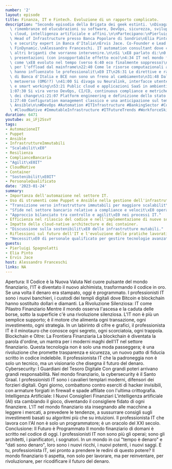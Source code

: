 ```yaml
---
number: '2'
layout: episode
title: Finanza, IT e Fintech. Evoluzione di un rapporto complicato.
description: "Secondo episodio della Brigata dei geek estinti. \nDivagazioni, esternazioni,\
  \ rimembranze ed elucubrazioni su software, DevOps, sicurezza, sviluppo, sistemi,\
  \ cloud, intelligenza artificiale e affini.\n\nPartecipano:\nPierluigi Spagnolatti.\
  \ Head of Infrastructure presso Banca Popolare di Sondrio\nElia Pinto. Sysadmin\
  \ e security expert in Banca d'Italia\nErvis Jace. Co-Founder e Lead Developer in\
  \ FinDynamic.\nAlessandro Franceschi. IT automation consultant dove capita.\ne gli\
  \ altri briganti che vorranno intervenire.\n\nSi \xE8 parlato di:\n0:00 Intro e\
  \ presentazioni (con insopportabile effetto eco)\n4:34 IT nel mondo finanziario:\
  \ come \xE8 evoluto nel tempo (verso 6:40 eco finalmente soppresso)\n10:35 CDC Kafka\
  \ per l'offload dal mainframe\n22:40 Come le risorse computazionali a disposizioni\
  \ hanno influenzato le professionalit\xE0 IT\n26:31 Le direttive e raccomandazioni\
  \ di Banca d'Italia e BCE non sono un freno al cambiamento\n31:48 Dalle banche al\
  \ metaverso (OMG!?) \n41:00 Si divaga su Neuralink, interfacce utente, nuove tecnologie\
  \ e smart working\n53:21 Public cloud e applicazioni SaaS in ambienti bancari\n\
  1:07:30 Si vira verso DevOps, CI/CD, continuous compliance e metriche sui tempi\
  \ dei change\n1:21:07 Platform engineering e definizione dello stato delle infrastrutture\n\
  1:27:40 Configuration management classico e una anticipazione sul tema  Puppet Vs\
  \ Ansible\n\n#DevOps #Automation #ITInfrastructure #BankingSector #Compliance #CodeReleaseEfficiency\
  \ #CloudNative #ImmutableInfrastructure #ITFutureTrends #WorkforceSkills"
duration: 6471
youtube: as_iFj2SsvY
tags:
- AutomazioneIT
- Puppet
- Ansible
- InfrastruttureImmutabili
- "Scalabilit\xE0"
- Resilienza
- ComplianceBancaria
- "Agilit\xE0IT"
- CloudNative
- Container
- "Sostenibilit\xE0IT"
- PersonaleQualificato
date: '2023-01-24'
summary:
- Importanza dell'automazione nel settore IT.
- Uso di strumenti come Puppet e Ansible nella gestione dell'infrastruttura.
- "Transizione verso infrastrutture immutabili per maggiore scalabilit\xE0 e resilienza."
- "Sfide nel settore bancario relative a compliance e velocit\xE0 operativa."
- "Approccio bilanciato tra controllo e agilit\xE0 nei processi IT."
- Efficienza nel rilascio del codice e nell'implementazione di nuove soluzioni.
- Impatto della cloud-native architecture e dei container.
- "Discussione sulla sostenibilit\xE0 delle infrastrutture mutabili."
- Riflessioni sul futuro dell'IT e l'evoluzione delle pratiche lavorative.
- "Necessit\xE0 di personale qualificato per gestire tecnologie avanzate."
guests:
- Pierluigi Spagnolatti
- Elia Pinto
- Ervis Jace
host: Alessandro Franceschi
links: NA
---
```

Apertura: Il Codice è la Nuova Valuta
Nel cuore pulsante del mondo finanziario, l'IT è diventato il nuovo alchimista, trasformando il codice in oro. Se una volta il denaro era stampato, oggi è programmato. I professionisti IT sono i nuovi banchieri, i custodi dei templi digitali dove Bitcoin e blockchain hanno sostituito dollari e diamanti.
La Rivoluzione Silenziosa: IT come Pilastro Finanziario
Mentre il mondo osserva l'ascesa e la caduta delle borse, sotto la superficie c'è una rivoluzione silenziosa. L'IT non è più un semplice supporto; è il motore che alimenta ogni transazione, ogni investimento, ogni strategia. In un labirinto di cifre e grafici, il professionista IT è il minotauro che conosce ogni segreto, ogni scorciatoia, ogni trappola.
Blockchain e Oltre: La Frontiera Finanziaria
La blockchain è diventata la parola d'ordine, un mantra per i moderni maghi dell'IT nel settore finanziario. Questa tecnologia non è solo una moda passeggera; è una rivoluzione che promette trasparenza e sicurezza, un nuovo patto di fiducia scritto in codice indelebile. Il professionista IT che la padroneggia non è solo un tecnico, ma un visionario che disegna il futuro del denaro.
Cybersecurity: I Guardiani del Tesoro Digitale
Con grandi poteri arrivano grandi responsabilità. Nel mondo finanziario, la cybersecurity è il Santo Graal. I professionisti IT sono i cavalieri templari moderni, difensori dei forzieri digitali. Ogni giorno, combattono contro eserciti di hacker invisibili, con armature forgiati in firewall e spade affilate con l'ultima crittografia.
Intelligenza Artificiale: I Nuovi Consiglieri Finanziari
L'intelligenza artificiale (AI) sta cambiando il gioco, diventando il consigliere fidato di ogni finanziere. L'IT nel mondo finanziario sta insegnando alle macchine a leggere i mercati, a prevedere le tendenze, a sussurrare consigli sugli investimenti basati su algoritmi più che su intuizioni. Il professionista IT che lavora con l'AI non è solo un programmatore; è un oracolo del XXI secolo.
Conclusione: Il Futuro è Programmato
Il mondo finanziario di domani è scritto nel codice di oggi. I professionisti IT non sono più gli operai; sono gli architetti, i pianificatori, i sognatori. In un mondo in cui "tempo è denaro" e "dati sono denaro", loro sono i nuovi ricchi, i nuovi potenti, i nuovi saggi.
E tu, professionista IT, sei pronto a prendere le redini di questo potere? Il mondo finanziario ti aspetta, non solo per lavorare, ma per reinventare, per rivoluzionare, per ricodificare il futuro del denaro.
